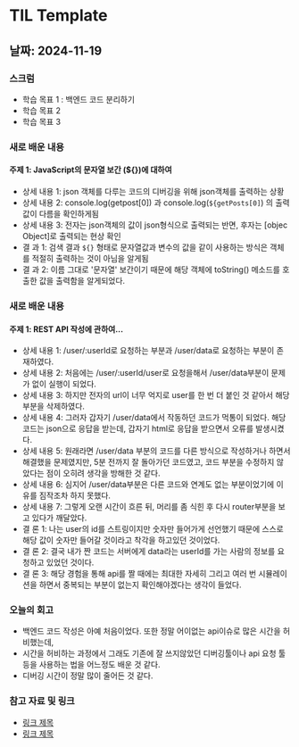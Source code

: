 # TIL Template

## 날짜: 2024-11-19

### 스크럼
- 학습 목표 1 : 백엔드 코드 분리하기
- 학습 목표 2
- 학습 목표 3

### 새로 배운 내용
#### 주제 1: JavaScript의 문자열 보간 (${})에 대하여
- 상세 내용 1: json 객체를 다루는 코드의 디버깅을 위해 json객체를 출력하는 상황
- 상세 내용 2: console.log(getpost[0]) 과 console.log(`${getPosts[0]`) 의 출력값이 다름을 확인하게됨
- 상세 내용 3: 전자는 json객체의 값이 json형식으로 출력되는 반면, 후자는 [objec Object]로 출력되는 현상 확인
- 결   과 1: 검색 결과 `${}` 형태로 문자열값과 변수의 값을 같이 사용하는 방식은 객체를 적절히 출력하는 것이 아님을 알게됨
- 결   과 2: 이름 그대로 '문자열' 보간이기 때문에 해당 객체에 toString() 메소드를 호출한 값을 출력함을 알게되었다.

### 새로 배운 내용
#### 주제 1: REST API 작성에 관하여...
- 상세 내용 1: /user/:userId로 요청하는 부분과 /user/data로 요청하는 부분이 존재하였다.
- 상세 내용 2: 처음에는 /user/:userId/user로 요청을해서 /user/data부분이 문제가 없이 실행이 되었다.
- 상세 내용 3: 하지만 전자의 url이 너무 억지로 user를 한 번 더 붙인 것 같아서 해당 부분을 삭제하였다.
- 상세 내용 4: 그러자 갑자기 /user/data에서 작동하던 코드가 먹통이 되었다. 해당 코드는 json으로 응답을 받는데, 갑자기 html로 응답을 받으면서 오류를 발생시켰다.
- 상세 내용 5: 원래라면 /user/data 부분의 코드를 다른 방식으로 작성하거나 하면서 해결했을 문제였지만, 5분 전까지 잘 돌아가던 코드였고, 코드 부분을 수정하지 않았다는 점이 오히려 생각을 방해한 것 같다.
- 상세 내용 6: 심지어 /user/data부분은 다른 코드와 연계도 없는 부분이었기에 이유를 짐작조차 하지 못했다.
- 상세 내용 7: 그렇게 오랜 시간이 흐른 뒤, 머리를 좀 식힌 후 다시 router부분을 보고 있다가 깨달았다.
- 결    론 1: 나는 user의 id를 스트링이지만 숫자만 들어가게 선언했기 때문에 스스로 해당 값이 숫자만 들어갈 것이라고 착각을 하고있던 것이었다.
- 결    론 2: 결국 내가 짠 코드는 서버에게 data라는 userId를 가는 사람의 정보를 요청하고 있었던 것이다.
- 결    론 3: 해당 경험을 통해 api를 짤 때에는 최대한 자세히 그리고 여러 번 시뮬레이션을 하면서 중복되는 부분이 없는지 확인해야겠다는 생각이 들었다.

### 오늘의 회고
- 백엔드 코드 작성은 아예 처음이었다. 또한 정말 어이없는 api이슈로 많은 시간을 허비했는데,
- 시간을 허비하는 과정에서 그래도 기존에 잘 쓰지않았던 디버깅툴이나 api 요청 툴등을 사용하는 법을 어느정도 배운 것 같다.
- 디버깅 시간이 정말 많이 줄어든 것 같다.

### 참고 자료 및 링크
- [링크 제목](URL)
- [링크 제목](URL)
